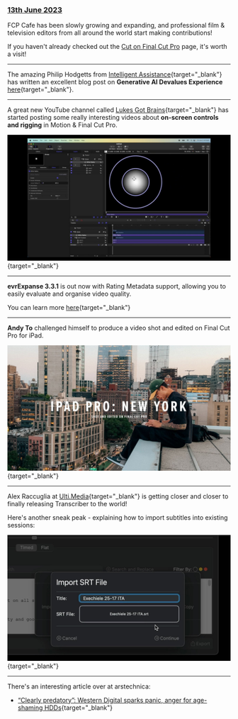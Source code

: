 ### [13th June 2023](/news/20230613)

FCP Cafe has been slowly growing and expanding, and professional film & television editors from all around the world start making contributions!

If you haven't already checked out the [Cut on Final Cut Pro](/cut-on-fcp/) page, it's worth a visit!

---

The amazing Philip Hodgetts from [Intelligent Assistance](https://intelligentassistance.com){target="_blank"} has written an excellent blog post on **Generative AI Devalues Experience** [here](http://www.philiphodgetts.com/2023/06/generative-ai-devalues-experience/){target="_blank"}.

---

A great new YouTube channel called [Lukes Got Brains](https://www.youtube.com/@LukesGotBrains){target="_blank"} has started posting some really interesting videos about **on-screen controls and rigging** in Motion & Final Cut Pro.

[![](/static/oscar.jpg)](https://www.youtube.com/watch?v=D6CWC3k3QAg&list=PLBUXMzFLszrL8p6gS3Ti44o-1NDtioC3U){target="_blank"}

---

**evrExpanse 3.3.1** is out now with Rating Metadata support, allowing you to easily evaluate and organise video quality.

You can learn more [here](https://www.evrapp.cloud/evrexpanse){target="_blank"}

---

**Andy To** challenged himself to produce a video shot and edited on Final Cut Pro for iPad.

[![](/static/andyto.jpg)](https://www.youtube.com/watch?v=OGhZMxrEbuk){target="_blank"}

---

Alex Raccuglia at [Ulti.Media](https://ulti.media){target="_blank"} is getting closer and closer to finally releasing Transcriber to the world!

Here's another sneak peak - explaining how to import subtitles into existing sessions:

[![](/static/transcriber-preview.jpg)](https://www.youtube.com/watch?v=u9_db7PGOaI){target="_blank"}

---

There's an interesting article over at arstechnica:

- [“Clearly predatory”: Western Digital sparks panic, anger for age-shaming HDDs](https://arstechnica.com/gadgets/2023/06/clearly-predatory-western-digital-sparks-panic-anger-for-age-shaming-hdds/){target="_blank"}